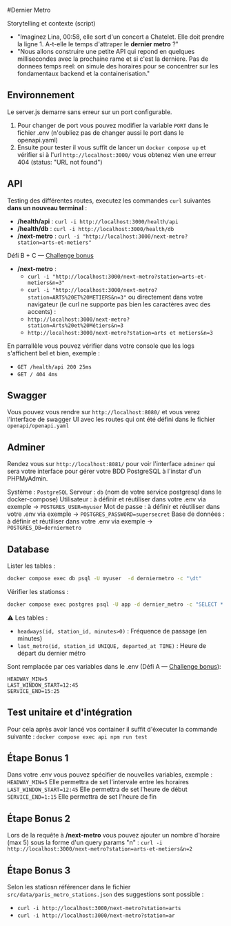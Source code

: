 #Dernier Metro

Storytelling et contexte (script)
- "Imaginez Lina, 00:58, elle sort d'un concert a Chatelet. Elle doit prendre la ligne 1. A-t-elle le temps d'attraper le **dernier metro** ?"
- "Nous allons construire une petite API qui repond en quelques millisecondes avec la prochaine rame et si c'est la derniere. Pas de donnees temps reel: on simule des horaires pour se concentrer sur les fondamentaux backend et la containerisation."

## Environnement
Le server.js demarre sans erreur sur un port configurable. 
1) Pour changer de port vous pouvez modifier la variable `PORT` dans le fichier .env (n'oubliez pas de changer aussi le port dans le openapi.yaml)
2) Ensuite pour tester il vous suffit de lancer un `docker compose up` et vérifier si à l'url `http://localhost:3000/` vous obtenez vien une erreur 404 (status:	"URL not found")

## API
Testing des différentes routes, executez les commandes `curl` suivantes **dans un nouveau terminal** : 
- **/health/api** : `curl -i http://localhost:3000/health/api` 
- **/health/db** : `curl -i http://localhost:3000/health/db` 
- **/next-metro** : `curl -i "http://localhost:3000/next-metro?station=arts-et-metiers"`

Défi B + C — [Challenge bonus](https://teams.microsoft.com/l/message/19:meeting_ZjgyYjI4ODgtYjYzOS00MTA5LWE0MzYtZmVlZTRkMDk1NmU0@thread.v2/1758025194336?context=%7B%22contextType%22%3A%22chat%22%7D)
- **/next-metro** :
  - `curl -i "http://localhost:3000/next-metro?station=arts-et-metiers&n=3"`
  - `curl -i "http://localhost:3000/next-metro?station=ARTS%20ET%20METIERS&n=3"`
  ou directement dans votre navigateur (le curl ne supporte pas bien les caractères avec des accents) : 
  - `http://localhost:3000/next-metro?station=Arts%20et%20Métiers&n=3`
  - `http://localhost:3000/next-metro?station=arts et metiers&n=3`

En parrallèle vous pouvez vérifier dans votre console que les logs s'affichent bel et bien, exemple : 
- `GET /health/api 200 25ms`
- `GET / 404 4ms` 

## Swagger
Vous pouvez vous rendre sur `http://localhost:8080/` et vous verez l'interface de swagger UI avec les routes qui ont été défini dans le fichier `openapi/openapi.yaml`


## Adminer
Rendez vous sur `http://localhost:8081/` pour voir l'interface `adminer` qui sera votre interface pour gérer votre BDD PostgreSQL à l'instar d'un PHPMyAdmin.

Système	: `PostgreSQL`
Serveur	: `db` (nom de votre service postgresql dans le docker-compose)
Utilisateur	: à définir et réutiliser dans votre .env via exemple -> `POSTGRES_USER=myuser`
Mot de passe : à définir et réutiliser dans votre .env via exemple -> `POSTGRES_PASSWORD=supersecret`
Base de données	: à définir et réutiliser dans votre .env via exemple -> `POSTGRES_DB=derniermetro`

## Database 
Lister les tables : 
```bash
docker compose exec db psql -U myuser  -d derniermetro -c "\dt"
```

Vérifier les stationss : 
```bash
docker compose exec postgres psql -U app -d dernier_metro -c "SELECT * FROM stations;"
```

⚠️ Les tables :
- `headways(id, station_id, minutes>0)` : Fréquence de passage (en minutes)
- `last_metro(id, station_id UNIQUE, departed_at TIME)` : Heure de départ du dernier métro

Sont remplacée par ces variables dans le .env (Défi A — [Challenge bonus](https://teams.microsoft.com/l/message/19:meeting_ZjgyYjI4ODgtYjYzOS00MTA5LWE0MzYtZmVlZTRkMDk1NmU0@thread.v2/1758025194336?context=%7B%22contextType%22%3A%22chat%22%7D)):
```
HEADWAY_MIN=5
LAST_WINDOW_START=12:45
SERVICE_END=15:25
```

## Test unitaire et d'intégration
Pour cela après avoir lancé vos container il suffit d'éxecuter la commande suivante : 
`docker compose exec api npm run test`













## Étape Bonus 1
Dans votre .env vous pouvez spécifier de nouvelles variables, exemple : 
`HEADWAY_MIN=5` Elle permettra de set l'intervale entre les horaires
`LAST_WINDOW_START=12:45` Elle permettra de set l'heure de début 
`SERVICE_END=1:15` Elle permettra de set l'heure de fin

## Étape Bonus 2
Lors de la requête à **/next-metro** vous pouvez ajouter un nombre d'horaire (max 5) sous la forme d'un query params "n" : 
`curl -i http://localhost:3000/next-metro?station=arts-et-metiers&n=2`

## Étape Bonus 3
Selon les statiosn référencer dans le fichier `src/data/paris_metro_stations.json` des suggestions sont possible : 
- `curl -i http://localhost:3000/next-metro?station=arts`
- `curl -i http://localhost:3000/next-metro?station=ar`



